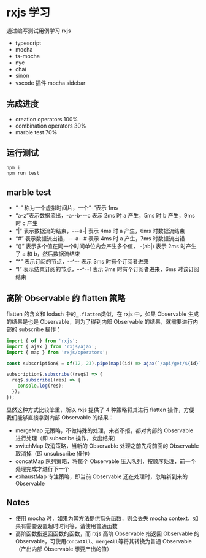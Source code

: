# rxjs 学习

通过编写测试用例学习 rxjs

- typescript
- mocha
- ts-mocha
- nyc
- chai
- sinon
- vscode 插件 mocha sidebar

## 完成进度

- creation operators 100%
- combination operators 30%
- marble test 70%

## 运行测试

```bash
npm i
npm run test
```

## marble test

- “-” 称为一个虚拟时间片，一个“-”表示 1ms
- “a-z”表示数据流出，-a--b---c 表示 2ms 时 a 产生，5ms 时 b 产生，9ms 时 c 产生
- “|” 表示数据流的结束，---a-| 表示 4ms 时 a 产生，6ms 时数据流结束
- “#” 表示数据流出错，---a--# 表示 4ms 时 a 产生，7ms 时数据流出错
- “()” 表示多个值在同一个时间单位内会产生多个值， -(ab|) 表示 2ms 时产生了 a 和 b，然后数据流结束
- “^” 表示订阅的节点，--^-- 表示 3ms 时有个订阅者进来
- “!” 表示结束订阅的节点，--^--! 表示 3ms 时有个订阅者进来，6ms 时该订阅结束

## 高阶 Observable 的 flatten 策略

flatten 的含义和 lodash 中的`_.flatten`类似，在 rxjs 中，如果 Observable 生成的结果是也是 Observable，则为了得到内部 Observable 的结果，就需要进行内部的 subscribe 操作：

```ts
import { of } from 'rxjs';
import { ajax } from 'rxjs/ajax';
import { map } from 'rxjs/operators';

const subscription$ = of(12, 23).pipe(map((id) => ajax(`/api/get/${id}`)));

subscription$.subscribe((req$) => {
  req$.subscribe((res) => {
    console.log(res);
  });
});
```

显然这种方式比较笨重，所以 rxjs 提供了 4 种策略将其进行 flatten 操作，方便我们能够直接拿到内部 Observable 的结果：

- mergeMap 无策略，不做特殊的处理，来者不拒，都对内部的 Observable 进行处理（即 subscribe 操作，发出结果）
- switchMap 取消策略，当新的 Observable 处理之前先将前面的 Observable 取消掉（即 unsubscribe 操作）
- concatMap 队列策略，将每个 Observable 压入队列，按顺序处理，前一个处理完成才进行下一个
- exhaustMap 专注策略，即当前 Observable 还在处理时，忽略新到来的 Observable

## Notes

- 使用 mocha 时，如果为其方法提供箭头函数，则会丢失 mocha context，如果有需要设置超时时间等，请使用普通函数
- 高阶函数指返回函数的函数，而 rxjs 高阶 Observable 指返回 Observable 的 Observable，可使用`concatAll`、`mergeAll`等将其转换为普通 Observable（产出内部 Observable 想要产出的值）
